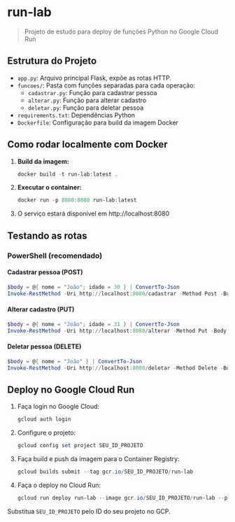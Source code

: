 # run-lab

> Projeto de estudo para deploy de funções Python no Google Cloud Run

## Estrutura do Projeto

- `app.py`: Arquivo principal Flask, expõe as rotas HTTP.
- `funcoes/`: Pasta com funções separadas para cada operação:
  - `cadastrar.py`: Função para cadastrar pessoa
  - `alterar.py`: Função para alterar cadastro
  - `deletar.py`: Função para deletar pessoa
- `requirements.txt`: Dependências Python
- `Dockerfile`: Configuração para build da imagem Docker

## Como rodar localmente com Docker

1. **Build da imagem:**
   ```powershell
   docker build -t run-lab:latest .
   ```
2. **Executar o container:**
   ```powershell
   docker run -p 8080:8080 run-lab:latest
   ```
3. O serviço estará disponível em http://localhost:8080

## Testando as rotas

### PowerShell (recomendado)

#### Cadastrar pessoa (POST)
```powershell
$body = @{ nome = "João"; idade = 30 } | ConvertTo-Json
Invoke-RestMethod -Uri http://localhost:8080/cadastrar -Method Post -Body $body -ContentType "application/json"
```

#### Alterar cadastro (PUT)
```powershell
$body = @{ nome = "João"; idade = 31 } | ConvertTo-Json
Invoke-RestMethod -Uri http://localhost:8080/alterar -Method Put -Body $body -ContentType "application/json"
```

#### Deletar pessoa (DELETE)
```powershell
$body = @{ nome = "João" } | ConvertTo-Json
Invoke-RestMethod -Uri http://localhost:8080/deletar -Method Delete -Body $body -ContentType "application/json"
```

## Deploy no Google Cloud Run

1. Faça login no Google Cloud:
   ```powershell
   gcloud auth login
   ```
2. Configure o projeto:
   ```powershell
   gcloud config set project SEU_ID_PROJETO
   ```
3. Faça build e push da imagem para o Container Registry:
   ```powershell
   gcloud builds submit --tag gcr.io/SEU_ID_PROJETO/run-lab
   ```
4. Faça o deploy no Cloud Run:
   ```powershell
   gcloud run deploy run-lab --image gcr.io/SEU_ID_PROJETO/run-lab --platform managed --region us-central1 --allow-unauthenticated
   ```

Substitua `SEU_ID_PROJETO` pelo ID do seu projeto no GCP.
